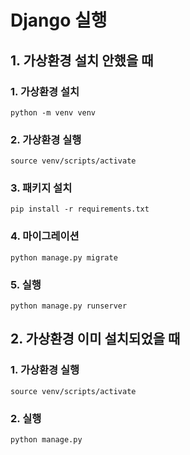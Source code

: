 # Django 실행

## 1. 가상환경 설치 안했을 때

### 1. 가상환경 설치

```
python -m venv venv	
```

### 2. 가상환경 실행

```
source venv/scripts/activate
```

### 3. 패키지 설치

```
pip install -r requirements.txt
```

### 4. 마이그레이션

```
python manage.py migrate
```

### 5. 실행

```
python manage.py runserver
```

## 2. 가상환경 이미 설치되었을 때

### 1. 가상환경 실행

```
source venv/scripts/activate
```

### 2. 실행

```
python manage.py
```
